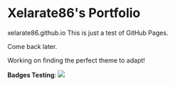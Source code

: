 # Xelarate86's Portfolio
xelarate86.github.io
This is just a test of GitHub Pages.

Come back later.

Working on finding the perfect theme to adapt!

**Badges Testing**:
![](https://img.shields.io/github/languages/code-size/xelarate86/xelarate86.github.io.svg?style=flat)
